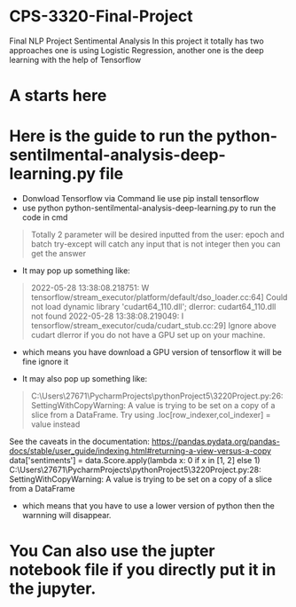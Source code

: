 # CPS-3320-Final-Project
 Final NLP Project Sentimental Analysis
 In this project it totally has two approaches one is using Logistic Regression, 
 another one is the deep learning with the help of Tensorflow
# A starts here

# Here is the guide to run the python-sentilmental-analysis-deep-learning.py file

* Donwload Tensorflow via Command lie use pip install tensorflow
* use python python-sentilmental-analysis-deep-learning.py to run the code in cmd

>Totally 2 parameter will be desired inputted from the user: epoch and batch
>try-except will catch any input that is not integer
>then you can get the answer


* It may pop up something like:
> 2022-05-28 13:38:08.218751: W tensorflow/stream_executor/platform/default/dso_loader.cc:64] Could not load dynamic library 'cudart64_110.dll'; dlerror: cudart64_110.dll not found
2022-05-28 13:38:08.219049: I tensorflow/stream_executor/cuda/cudart_stub.cc:29] Ignore above cudart dlerror if you do not have a GPU set up on your machine.
* which means you have download a GPU version of tensorflow it will be fine ignore it

* It may also pop up something like:
>C:\Users\27671\PycharmProjects\pythonProject5\3220Project.py:26: SettingWithCopyWarning: 
A value is trying to be set on a copy of a slice from a DataFrame.
Try using .loc[row_indexer,col_indexer] = value instead

See the caveats in the documentation: https://pandas.pydata.org/pandas-docs/stable/user_guide/indexing.html#returning-a-view-versus-a-copy
  data['sentiments'] = data.Score.apply(lambda x: 0 if x in [1, 2] else 1)
C:\Users\27671\PycharmProjects\pythonProject5\3220Project.py:28: SettingWithCopyWarning: 
A value is trying to be set on a copy of a slice from a DataFrame

* which means that you have to use a lower version of python then the warnning will disappear. 
# You Can also use the jupter notebook file if you directly put it in the jupyter.
